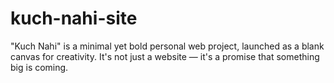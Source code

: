 # kuch-nahi-site
"Kuch Nahi" is a minimal yet bold personal web project, launched as a blank canvas for creativity. It's not just a website — it's a promise that something big is coming.
